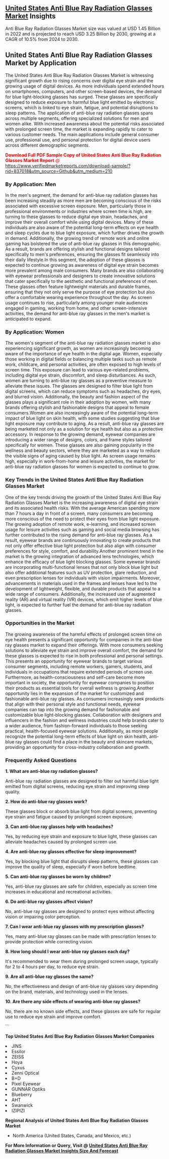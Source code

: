 <h2><a href="https://www.verifiedmarketreports.com/download-sample/?rid=837018&amp;utm_source=Github&amp;utm_medium=210" target="_blank">United States Anti Blue Ray Radiation Glasses Market</a> Insights</h2><p>Anti Blue Ray Radiation Glasses Market size was valued at USD 1.45 Billion in 2022 and is projected to reach USD 3.25 Billion by 2030, growing at a CAGR of 10.5% from 2024 to 2030.</p><p><h2>United States Anti Blue Ray Radiation Glasses Market by Application</h2><p>The United States Anti Blue Ray Radiation Glasses Market is witnessing significant growth due to rising concerns over digital eye strain and the growing usage of digital devices. As more individuals spend extended hours on smartphones, computers, and other screen-based devices, the demand for blue light-blocking glasses has surged. These glasses are specifically designed to reduce exposure to harmful blue light emitted by electronic screens, which is linked to eye strain, fatigue, and potential disruptions to sleep patterns. The application of anti-blue ray radiation glasses spans across multiple segments, offering specialized solutions for men and women alike. With increased awareness about the potential risks associated with prolonged screen time, the market is expanding rapidly to cater to various customer needs. The main applications include general consumer use, professional use, and personal protection for digital device users across different demographic segments. <p><span class=""><span style="color: #ff0000;"><strong>Download Full PDF Sample Copy of United States Anti Blue Ray Radiation Glasses Market Report</strong> @ </span><a href="https://www.verifiedmarketreports.com/download-sample/?rid=837018&amp;utm_source=Github&amp;utm_medium=210" target="_blank">https://www.verifiedmarketreports.com/download-sample/?rid=837018&amp;utm_source=Github&amp;utm_medium=210</a></span></p></p><h3>By Application: Men</h3><p>In the men's segment, the demand for anti-blue ray radiation glasses has been increasing steadily as more men are becoming conscious of the risks associated with excessive screen exposure. Men, particularly those in professional environments or industries where screen time is high, are turning to these glasses to reduce digital eye strain, headaches, and improve their overall comfort while using digital devices. Many of these individuals are also aware of the potential long-term effects on eye health and sleep cycles due to blue light exposure, which further drives the growth in demand. Additionally, the growing trend of remote work and online gaming has bolstered the use of anti-blue ray glasses in this demographic. As a result, brands are offering stylish and functional designs tailored specifically to men's preferences, ensuring the glasses fit seamlessly into their daily lifestyle.In this segment, the adoption of these glasses is expected to continue growing as awareness of digital eye strain becomes more prevalent among male consumers. Many brands are also collaborating with eyewear professionals and designers to create innovative solutions that cater specifically to the aesthetic and functional preferences of men. These glasses often feature lightweight materials and durable frames, ensuring that they not only serve the purpose of eye protection but also offer a comfortable wearing experience throughout the day. As screen usage continues to rise, particularly among younger male audiences engaged in gaming, working from home, and other screen-intensive activities, the demand for anti-blue ray glasses in the men's market is anticipated to expand.<h3>By Application: Women</h3><p>The women's segment of the anti-blue ray radiation glasses market is also experiencing significant growth, as women are increasingly becoming aware of the importance of eye health in the digital age. Women, especially those working in digital fields or balancing multiple tasks such as remote work, childcare, and personal activities, are often exposed to high levels of screen time. This exposure can lead to various eye-related problems, including digital eye strain, discomfort, and sleep disturbances. As such, women are turning to anti-blue ray glasses as a preventive measure to alleviate these issues. The glasses are designed to filter blue light from digital screens, which can reduce symptoms such as headaches, dry eyes, and blurred vision. Additionally, the beauty and fashion aspect of the glasses plays a significant role in their adoption by women, with many brands offering stylish and fashionable designs that appeal to female consumers.Women are also increasingly aware of the potential long-term impact of blue light on skin health, with some studies suggesting that blue light exposure may contribute to aging. As a result, anti-blue ray glasses are being marketed not only as a solution for eye health but also as a protective accessory. In response to the growing demand, eyewear companies are introducing a wider range of designs, colors, and frame styles tailored specifically for women. These glasses are also gaining popularity in the wellness and beauty sectors, where they are marketed as a way to reduce the visible signs of aging caused by blue light. As screen usage remains high, especially in work-from-home and leisure activities, the market for anti-blue ray radiation glasses for women is expected to continue to grow.<h3>Key Trends in the United States Anti Blue Ray Radiation Glasses Market</h3><p>One of the key trends driving the growth of the United States Anti Blue Ray Radiation Glasses Market is the increasing awareness of digital eye strain and its associated health risks. With the average American spending more than 7 hours a day in front of a screen, many consumers are becoming more conscious of the need to protect their eyes from blue light exposure. The growing adoption of remote work, e-learning, and increased screen usage for leisure activities such as gaming and social media browsing has further contributed to the rising demand for anti-blue ray glasses. As a result, eyewear brands are continuously innovating to create products that not only offer effective blue light protection but also align with consumer preferences for style, comfort, and durability.Another prominent trend in the market is the growing integration of advanced lens technologies, which enhance the efficacy of blue light blocking glasses. Some eyewear brands are incorporating multi-functional lenses that not only block blue light but also offer additional features such as UV protection, glare reduction, and even prescription lenses for individuals with vision impairments. Moreover, advancements in materials used in the frames and lenses have led to the development of lightweight, flexible, and durable products that appeal to a wide range of consumers. Additionally, the increased use of augmented reality (AR) and virtual reality (VR) devices, which emit higher levels of blue light, is expected to further fuel the demand for anti-blue ray radiation glasses.<h3>Opportunities in the Market</h3><p>The growing awareness of the harmful effects of prolonged screen time on eye health presents a significant opportunity for companies in the anti-blue ray glasses market to expand their offerings. With more consumers seeking solutions to alleviate eye strain and improve overall comfort, the demand for these glasses is expected to rise in both professional and personal settings. This presents an opportunity for eyewear brands to target various consumer segments, including remote workers, gamers, students, and individuals in occupations that require extended periods of screen use. Furthermore, as health-consciousness and self-care become more important in society, the opportunity for eyewear companies to position their products as essential tools for overall wellness is growing.Another opportunity lies in the expansion of the market for customized and fashionable anti-blue ray glasses. As consumers increasingly seek products that align with their personal style and functional needs, eyewear companies can tap into the growing demand for fashionable and customizable blue light-blocking glasses. Collaboration with designers and influencers in the fashion and wellness industries could help brands cater to a wider audience, from fashion-forward individuals to those seeking practical, health-focused eyewear solutions. Additionally, as more people recognize the potential long-term effects of blue light on skin health, anti-blue ray glasses could find a place in the beauty and skincare markets, providing an opportunity for cross-industry collaboration and growth.<h3>Frequently Asked Questions</h3><p><strong>1. What are anti-blue ray radiation glasses?</strong></p><p>Anti-blue ray radiation glasses are designed to filter out harmful blue light emitted from digital screens, reducing eye strain and improving sleep quality.</p><p><strong>2. How do anti-blue ray glasses work?</strong></p><p>These glasses block or absorb blue light from digital screens, preventing eye strain and fatigue caused by prolonged screen exposure.</p><p><strong>3. Can anti-blue ray glasses help with headaches?</strong></p><p>Yes, by reducing eye strain and exposure to blue light, these glasses can alleviate headaches caused by prolonged screen use.</p><p><strong>4. Are anti-blue ray glasses effective for sleep improvement?</strong></p><p>Yes, by blocking blue light that disrupts sleep patterns, these glasses can improve the quality of sleep, especially if worn before bedtime.</p><p><strong>5. Can anti-blue ray glasses be worn by children?</strong></p><p>Yes, anti-blue ray glasses are safe for children, especially as screen time increases in educational and recreational activities.</p><p><strong>6. Do anti-blue ray glasses affect vision?</strong></p><p>No, anti-blue ray glasses are designed to protect eyes without affecting vision or impairing color perception.</p><p><strong>7. Can I wear anti-blue ray glasses with my prescription glasses?</strong></p><p>Yes, many anti-blue ray glasses can be made with prescription lenses to provide protection while correcting vision.</p><p><strong>8. How long should I wear anti-blue ray glasses each day?</strong></p><p>It's recommended to wear them during prolonged screen usage, typically for 2 to 4 hours per day, to reduce eye strain.</p><p><strong>9. Are all anti-blue ray glasses the same?</strong></p><p>No, the effectiveness and design of anti-blue ray glasses vary depending on the brand, materials, and technology used in the lenses.</p><p><strong>10. Are there any side effects of wearing anti-blue ray glasses?</strong></p><p>No, there are no known side effects, and these glasses are safe for regular use to reduce eye strain and improve comfort.</p>```</p><p><strong>Top United States Anti Blue Ray Radiation Glasses Market Companies</strong></p><div data-test-id=""><p><li>JINS</li><li> Essilor</li><li> ZEISS</li><li> Hoya</li><li> Cyxus</li><li> Zenni Optical</li><li> B+D</li><li> Pixel Eyewear</li><li> GUNNAR Optiks</li><li> Blueberry</li><li> AHT</li><li> Swanwick</li><li> IZIPIZI</li></p><div><strong>Regional Analysis of&nbsp;United States Anti Blue Ray Radiation Glasses Market</strong></div><ul><li dir="ltr"><p dir="ltr">North America&nbsp;(United States, Canada, and Mexico, etc.)</p></li></ul><p><strong>For More Information or Query, Visit @&nbsp;</strong><strong><a href="https://www.verifiedmarketreports.com/product/anti-blue-ray-radiation-glasses-market/?utm_source=Github&amp;utm_medium=210" target="_blank">United States Anti Blue Ray Radiation Glasses Market Insights Size And Forecast</a></strong></p></div>
